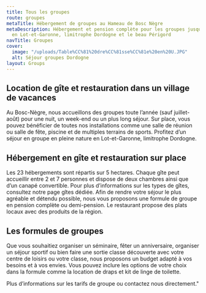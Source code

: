 ```yaml
---
title: Tous les groupes
route: groupes
metaTitle: Hébergement de groupes au Hameau de Bosc Nègre
metaDescription: Hébergement et pension complète pour les groupes jusqu'à 80 personnes
  en Lot-et-Garonne, limitrophe Dordogne et le beau Périgord
navTitle: Groupes
cover:
  image: "/uploads/Table%CC%81%20dre%CC%81sse%CC%81e%20en%20U.JPG"
  alt: Séjour groupes Dordogne
layout: Groups
---
```


## Location de gîte et restauration dans un village de vacances


Au Bosc-Nègre, nous accueillons des groupes toute l’année (sauf juillet-août) pour une nuit, un week-end ou un plus long séjour. Sur place, vous pouvez bénéficier de toutes nos installations comme une salle de réunion ou salle de fête, piscine et de multiples terrains de sports. Profitez d’un séjour en groupe en pleine nature en Lot-et-Garonne, limitrophe Dordogne.

## Hébergement en gîte et restauration sur place


Les 23 hébergements sont répartis sur 5 hectares. Chaque gîte peut accueillir entre 2 et 7 personnes et dispose de deux chambres ainsi que d’un canapé convertible. Pour plus d’informations sur les types de gîtes, consultez notre page gîtes dédiée.
Afin de rendre votre séjour le plus agréable et détendu possible, nous vous proposons une formule de groupe en pension complète ou demi-pension. Le restaurant propose des plats locaux avec des produits de la région.

## Les formules de groupes


Que vous souhaitiez organiser un séminaire, fêter un anniversaire, organiser un séjour sportif ou bien faire une sortie classe découverte avec votre centre de loisirs ou votre classe, nous proposons un budget adapté à vos besoins et à vos envies.
Vous pouvez inclure les options de votre choix dans la formule comme la location de draps et kit de linge de toilette.

Plus d’informations sur les tarifs de groupe ou contactez nous directement."